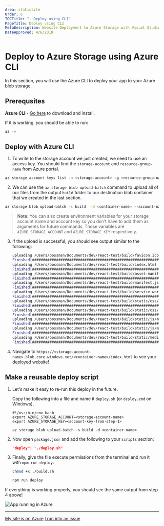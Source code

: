 ```yaml
---
Area: staticsite
Order: 6
TOCTitle: "- Deploy using CLI"
PageTitle: Deploy using CLI
MetaDescription: Website Deployment to Azure Storage with Visual Studio Code
DateApproved: 4/6/2018
---
```

# Deploy to Azure Storage using Azure CLI

In this section, you will use the Azure CLI to deploy your app to your Azure blob storage.

## Prerequsites

**Azure CLI** - [Go here](https://docs.microsoft.com/en-us/cli/azure/install-azure-cli?view=azure-cli-latest) to download and install.

If it is working, you should be able to run:

```bash
az -v
```

## Deploy with Azure CLI

1. To write to the storage account we just created, we need to use an access key. You should find the `storage-account` and `resource-group-name` from Azure portal. 
```bash
az storage account keys list -n <storage-account> -g <resource-group-name> --output table
```

2. We can use the `az storage blob upload-batch` command to upload all of our files from the output `build` folder to our destination blob container that we created in the last section.

```bash
az storage blob upload-batch -s build  -d <container-name> --account-name <storage-account> --account-key <account-key-from-step-1>
```

> **Note**: You can also create environment variables for your storage account name and account key so you don't have to add them as arguments for future commands. Those variables are `AZURE_STORAGE_ACCOUNT` and `AZURE_STORAGE_KEY` respectively.

3. If the upload is successful, you should see output similar to the following:

   ```bash
   uploading /Users/bossman/Documents/dev/react-test/build/favicon.ico
   Finished[#############################################################]  100.0000%
   uploading /Users/bossman/Documents/dev/react-test/build/index.html
   Finished[#############################################################]  100.0000%
   uploading /Users/bossman/Documents/dev/react-test/build/asset-manifest.json
   Finished[#############################################################]  100.0000%
   uploading /Users/bossman/Documents/dev/react-test/build/manifest.json
   Finished[#############################################################]  100.0000%
   uploading /Users/bossman/Documents/dev/react-test/build/service-worker.js
   Finished[#############################################################]  100.0000%
   uploading /Users/bossman/Documents/dev/react-test/build/static/css/main.c17080f1.css
   Finished[#############################################################]  100.0000%
   uploading /Users/bossman/Documents/dev/react-test/build/static/css/main.c17080f1.css.map
   Finished[#############################################################]  100.0000%
   uploading /Users/bossman/Documents/dev/react-test/build/static/js/main.e74404f1.js
   Finished[#############################################################]  100.0000%
   uploading /Users/bossman/Documents/dev/react-test/build/static/js/main.e74404f1.js.map
   Finished[#############################################################]  100.0000%
   uploading /Users/bossman/Documents/dev/react-test/build/static/media/logo.5d5d9eef.svg
   Finished[#############################################################]  100.0000%
   ```

4. Navigate to `https://<storage-account-name>.blob.core.windows.net/<container-name>/index.html` to see your deployed website!

## Make a reusable deploy script

1. Let's make it easy to re-run this deploy in the future.

   Copy the following into a file and name it `deploy.sh` (or `deploy.cmd` on Windows).

   ```
   #!/usr/bin/env bash
   export AZURE_STORAGE_ACCOUNT=<storage-account-name>
   export AZURE_STORAGE_KEY=<account-key-from-step-1>

   az storage blob upload-batch -s build -d <container-name>
   ```

2. Now open `package.json` and add the following to your `scripts` section:

   ```json
   "deploy": "./deploy.sh"
   ```

3. Finally, give the file execute permissions from the terminal and run it with `npm run deploy`:

   ```bash
   chmod +x ./build.sh

   npm run deploy
   ```

If everything is working properly, you should see the same output from step 4 above!

![App running in Azure](images/static-website/azure-app.png)

----

<a class="tutorial-next-btn" href="/tutorials/static-website/code-change">My site is on Azure</a> <a class="tutorial-feedback-btn" onclick="reportIssue('node-deployment-staticwebsite', 'deploy-cli')" href="javascript:void(0)">I ran into an issue</a>
